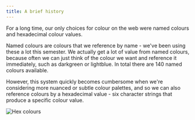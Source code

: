 ```yaml
---
title: A brief history
---
```


For a long time, our only choices for colour on the web were named colours and hexadecimal colour values.

Named colours are colours that we reference by name - we've been using these a lot this semester. We actually get a lot of value from named colours, because often we can just think of the colour we want and reference it immediately, such as darkgreen or lightblue. In total there are 140 named colours available.

However, this system quickly becomes cumbersome when we're considering more nuanced or subtle colour palettes, and so we can also reference colours by a hexadecimal value - six character strings that produce a specific colour value.

![Hex colours](../hex-reading.png)